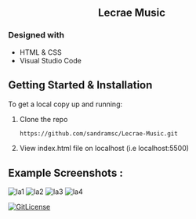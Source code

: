 <!-- PROJECT TITLE -->

 <h2 2 align="center">
    Lecrae Music
    <br />
    </h2>

### Designed with

- HTML & CSS
- Visual Studio Code

<!-- GETTING STARTED -->

## Getting Started & Installation

To get a local copy up and running:

1. Clone the repo
   ```sh
   https://github.com/sandramsc/Lecrae-Music.git
   ```
2. View index.html file on localhost (i.e localhost:5500)

<!-- USAGE EXAMPLES -->

## Example Screenshots :

![la1](https://user-images.githubusercontent.com/19821445/152444111-221e593e-84e1-4e9b-80fd-43726e3e7974.JPG)
![la2](https://user-images.githubusercontent.com/19821445/152444131-01b12d01-c6b9-4a7a-bca7-865c1ce1a934.JPG)
![la3](https://user-images.githubusercontent.com/19821445/152444142-ce0faf37-e179-448f-bc24-691a8de56747.JPG)
![la4](https://user-images.githubusercontent.com/19821445/152444148-17e62cef-414f-42c7-91be-0f8065c70b51.JPG)

[![GitLicense](https://img.shields.io/badge/License-Apache-blue.svg)](https://github.com/sandramsc/Lecrae-Music/blob/master/LICENSE)
